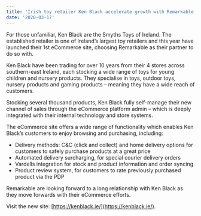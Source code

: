 ```yaml
---
title: 'Irish toy retailer Ken Black accelerate growth with Remarkable'
date: '2020-03-17'
---
```


For those unfamiliar, Ken Black are the Smyths Toys of Ireland. The established retailer is one of Ireland’s largest toy retailers and this year have launched their 1st eCommerce site, choosing Remarkable as their partner to do so with.

Ken Black have been trading for over 10 years from their 4 stores across southern-east Ireland, each stocking a wide range of toys for young children and nursery products. They specialise in toys, outdoor toys, nursery products and gaming products – meaning they have a wide reach of customers.

Stocking several thousand products, Ken Black fully self-manage their new channel of sales through the eCommerce platform admin – which is deeply integrated with their internal technology and store systems.

The eCommerce site offers a wide range of functionality which enables Ken Black’s customers to enjoy browsing and purchasing, including:
* Delivery methods: C&C (click and collect) and home delivery options for customers to safely purchase products at a great price
* Automated delivery surcharging, for special courier delivery orders
* Vardells integration for stock and product information and order syncing
* Product review system, for customers to rate previously purchased product via the PDP

Remarkable are looking forward to a long relationship with Ken Black as they move forwards with their eCommerce efforts.

Visit the new site: [https://kenblack.ie/](https://kenblack.ie/).